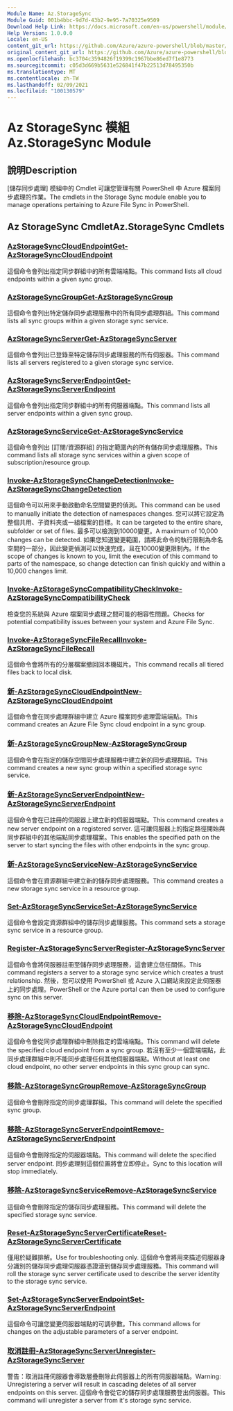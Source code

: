 ```yaml
---
Module Name: Az.StorageSync
Module Guid: 001b4bbc-9d7d-43b2-9e95-7a70325e9509
Download Help Link: https://docs.microsoft.com/en-us/powershell/module/az.storagesync
Help Version: 1.0.0.0
Locale: en-US
content_git_url: https://github.com/Azure/azure-powershell/blob/master/src/StorageSync/StorageSync/help/Az.StorageSync.md
original_content_git_url: https://github.com/Azure/azure-powershell/blob/master/src/StorageSync/StorageSync/help/Az.StorageSync.md
ms.openlocfilehash: bc3704c3594826f19399c1967bbe86ed7f1e8773
ms.sourcegitcommit: c05d3d669b5631e526841f47b22513d78495350b
ms.translationtype: MT
ms.contentlocale: zh-TW
ms.lasthandoff: 02/09/2021
ms.locfileid: "100130579"
---
```

# <span data-ttu-id="c39d8-101">Az StorageSync 模組</span><span class="sxs-lookup"><span data-stu-id="c39d8-101">Az.StorageSync Module</span></span>
## <span data-ttu-id="c39d8-102">說明</span><span class="sxs-lookup"><span data-stu-id="c39d8-102">Description</span></span>
<span data-ttu-id="c39d8-103">[儲存同步處理] 模組中的 Cmdlet 可讓您管理有關 PowerShell 中 Azure 檔案同步處理的作業。</span><span class="sxs-lookup"><span data-stu-id="c39d8-103">The cmdlets in the Storage Sync module enable you to manage operations pertaining to Azure File Sync in PowerShell.</span></span>

## <span data-ttu-id="c39d8-104">Az StorageSync Cmdlet</span><span class="sxs-lookup"><span data-stu-id="c39d8-104">Az.StorageSync Cmdlets</span></span>
### [<span data-ttu-id="c39d8-105">AzStorageSyncCloudEndpoint</span><span class="sxs-lookup"><span data-stu-id="c39d8-105">Get-AzStorageSyncCloudEndpoint</span></span>](Get-AzStorageSyncCloudEndpoint.md)
<span data-ttu-id="c39d8-106">這個命令會列出指定同步群組中的所有雲端端點。</span><span class="sxs-lookup"><span data-stu-id="c39d8-106">This command lists all cloud endpoints within a given sync group.</span></span>

### [<span data-ttu-id="c39d8-107">AzStorageSyncGroup</span><span class="sxs-lookup"><span data-stu-id="c39d8-107">Get-AzStorageSyncGroup</span></span>](Get-AzStorageSyncGroup.md)
<span data-ttu-id="c39d8-108">這個命令會列出特定儲存同步處理服務中的所有同步處理群組。</span><span class="sxs-lookup"><span data-stu-id="c39d8-108">This command lists all sync groups within a given storage sync service.</span></span>

### [<span data-ttu-id="c39d8-109">AzStorageSyncServer</span><span class="sxs-lookup"><span data-stu-id="c39d8-109">Get-AzStorageSyncServer</span></span>](Get-AzStorageSyncServer.md)
<span data-ttu-id="c39d8-110">這個命令會列出已登錄至特定儲存同步處理服務的所有伺服器。</span><span class="sxs-lookup"><span data-stu-id="c39d8-110">This command lists all servers registered to a given storage sync service.</span></span>

### [<span data-ttu-id="c39d8-111">AzStorageSyncServerEndpoint</span><span class="sxs-lookup"><span data-stu-id="c39d8-111">Get-AzStorageSyncServerEndpoint</span></span>](Get-AzStorageSyncServerEndpoint.md)
<span data-ttu-id="c39d8-112">這個命令會列出指定同步群組中的所有伺服器端點。</span><span class="sxs-lookup"><span data-stu-id="c39d8-112">This command lists all server endpoints within a given sync group.</span></span>

### [<span data-ttu-id="c39d8-113">AzStorageSyncService</span><span class="sxs-lookup"><span data-stu-id="c39d8-113">Get-AzStorageSyncService</span></span>](Get-AzStorageSyncService.md)
<span data-ttu-id="c39d8-114">這個命令會列出 [訂閱/資源群組] 的指定範圍內的所有儲存同步處理服務。</span><span class="sxs-lookup"><span data-stu-id="c39d8-114">This command lists all storage sync services within a given scope of subscription/resource group.</span></span>

### [<span data-ttu-id="c39d8-115">Invoke-AzStorageSyncChangeDetection</span><span class="sxs-lookup"><span data-stu-id="c39d8-115">Invoke-AzStorageSyncChangeDetection</span></span>](Invoke-AzStorageSyncChangeDetection.md)
<span data-ttu-id="c39d8-116">這個命令可以用來手動啟動命名空間變更的偵測。</span><span class="sxs-lookup"><span data-stu-id="c39d8-116">This command can be used to manually initiate the detection of namespaces changes.</span></span> <span data-ttu-id="c39d8-117">您可以將它設定為整個共用、子資料夾或一組檔案的目標。</span><span class="sxs-lookup"><span data-stu-id="c39d8-117">It can be targeted to the entire share, subfolder or set of files.</span></span> <span data-ttu-id="c39d8-118">最多可以檢測到10000變更。</span><span class="sxs-lookup"><span data-stu-id="c39d8-118">A maximum of 10,000 changes can be detected.</span></span> <span data-ttu-id="c39d8-119">如果您知道變更範圍，請將此命令的執行限制為命名空間的一部分，因此變更偵測可以快速完成，且在10000變更限制內。</span><span class="sxs-lookup"><span data-stu-id="c39d8-119">If the scope of changes is known to you, limit the execution of this command to parts of the namespace, so change detection can finish quickly and within a 10,000 changes limit.</span></span>

### [<span data-ttu-id="c39d8-120">Invoke-AzStorageSyncCompatibilityCheck</span><span class="sxs-lookup"><span data-stu-id="c39d8-120">Invoke-AzStorageSyncCompatibilityCheck</span></span>](Invoke-AzStorageSyncCompatibilityCheck.md)
<span data-ttu-id="c39d8-121">檢查您的系統與 Azure 檔案同步處理之間可能的相容性問題。</span><span class="sxs-lookup"><span data-stu-id="c39d8-121">Checks for potential compatibility issues between your system and Azure File Sync.</span></span>

### [<span data-ttu-id="c39d8-122">Invoke-AzStorageSyncFileRecall</span><span class="sxs-lookup"><span data-stu-id="c39d8-122">Invoke-AzStorageSyncFileRecall</span></span>](Invoke-AzStorageSyncFileRecall.md)
<span data-ttu-id="c39d8-123">這個命令會將所有的分層檔案撤回回本機磁片。</span><span class="sxs-lookup"><span data-stu-id="c39d8-123">This command recalls all tiered files back to local disk.</span></span>

### [<span data-ttu-id="c39d8-124">新-AzStorageSyncCloudEndpoint</span><span class="sxs-lookup"><span data-stu-id="c39d8-124">New-AzStorageSyncCloudEndpoint</span></span>](New-AzStorageSyncCloudEndpoint.md)
<span data-ttu-id="c39d8-125">這個命令會在同步處理群組中建立 Azure 檔案同步處理雲端端點。</span><span class="sxs-lookup"><span data-stu-id="c39d8-125">This command creates an Azure File Sync cloud endpoint in a sync group.</span></span>

### [<span data-ttu-id="c39d8-126">新-AzStorageSyncGroup</span><span class="sxs-lookup"><span data-stu-id="c39d8-126">New-AzStorageSyncGroup</span></span>](New-AzStorageSyncGroup.md)
<span data-ttu-id="c39d8-127">這個命令會在指定的儲存空間同步處理服務中建立新的同步處理群組。</span><span class="sxs-lookup"><span data-stu-id="c39d8-127">This command creates a new sync group within a specified storage sync service.</span></span>

### [<span data-ttu-id="c39d8-128">新-AzStorageSyncServerEndpoint</span><span class="sxs-lookup"><span data-stu-id="c39d8-128">New-AzStorageSyncServerEndpoint</span></span>](New-AzStorageSyncServerEndpoint.md)
<span data-ttu-id="c39d8-129">這個命令會在已註冊的伺服器上建立新的伺服器端點。</span><span class="sxs-lookup"><span data-stu-id="c39d8-129">This command creates a new server endpoint on a registered server.</span></span> <span data-ttu-id="c39d8-130">這可讓伺服器上的指定路徑開始與同步群組中的其他端點同步處理檔案。</span><span class="sxs-lookup"><span data-stu-id="c39d8-130">This enables the specified path on the server to start syncing the files with other endpoints in the sync group.</span></span>

### [<span data-ttu-id="c39d8-131">新-AzStorageSyncService</span><span class="sxs-lookup"><span data-stu-id="c39d8-131">New-AzStorageSyncService</span></span>](New-AzStorageSyncService.md)
<span data-ttu-id="c39d8-132">這個命令會在資源群組中建立新的儲存同步處理服務。</span><span class="sxs-lookup"><span data-stu-id="c39d8-132">This command creates a new storage sync service in a resource group.</span></span>

### [<span data-ttu-id="c39d8-133">Set-AzStorageSyncService</span><span class="sxs-lookup"><span data-stu-id="c39d8-133">Set-AzStorageSyncService</span></span>](New-AzStorageSyncService.md)
<span data-ttu-id="c39d8-134">這個命令會設定資源群組中的儲存同步處理服務。</span><span class="sxs-lookup"><span data-stu-id="c39d8-134">This command sets a storage sync service in a resource group.</span></span>

### [<span data-ttu-id="c39d8-135">Register-AzStorageSyncServer</span><span class="sxs-lookup"><span data-stu-id="c39d8-135">Register-AzStorageSyncServer</span></span>](Register-AzStorageSyncServer.md)
<span data-ttu-id="c39d8-136">這個命令會將伺服器註冊至儲存同步處理服務，這會建立信任關係。</span><span class="sxs-lookup"><span data-stu-id="c39d8-136">This command registers a server to a storage sync service which creates a trust relationship.</span></span> <span data-ttu-id="c39d8-137">然後，您可以使用 PowerShell 或 Azure 入口網站來設定此伺服器上的同步處理。</span><span class="sxs-lookup"><span data-stu-id="c39d8-137">PowerShell or the Azure portal can then be used to configure sync on this server.</span></span>

### [<span data-ttu-id="c39d8-138">移除-AzStorageSyncCloudEndpoint</span><span class="sxs-lookup"><span data-stu-id="c39d8-138">Remove-AzStorageSyncCloudEndpoint</span></span>](Remove-AzStorageSyncCloudEndpoint.md)
<span data-ttu-id="c39d8-139">這個命令會從同步處理群組中刪除指定的雲端端點。</span><span class="sxs-lookup"><span data-stu-id="c39d8-139">This command will delete the specified cloud endpoint from a sync group.</span></span> <span data-ttu-id="c39d8-140">若沒有至少一個雲端端點，此同步處理群組中則不能同步處理任何其他伺服器端點。</span><span class="sxs-lookup"><span data-stu-id="c39d8-140">Without at least one cloud endpoint, no other server endpoints in this sync group can sync.</span></span>

### [<span data-ttu-id="c39d8-141">移除-AzStorageSyncGroup</span><span class="sxs-lookup"><span data-stu-id="c39d8-141">Remove-AzStorageSyncGroup</span></span>](Remove-AzStorageSyncGroup.md)
<span data-ttu-id="c39d8-142">這個命令會刪除指定的同步處理群組。</span><span class="sxs-lookup"><span data-stu-id="c39d8-142">This command will delete the specified sync group.</span></span>

### [<span data-ttu-id="c39d8-143">移除-AzStorageSyncServerEndpoint</span><span class="sxs-lookup"><span data-stu-id="c39d8-143">Remove-AzStorageSyncServerEndpoint</span></span>](Remove-AzStorageSyncServerEndpoint.md)
<span data-ttu-id="c39d8-144">這個命令會刪除指定的伺服器端點。</span><span class="sxs-lookup"><span data-stu-id="c39d8-144">This command will delete the specified server endpoint.</span></span> <span data-ttu-id="c39d8-145">同步處理到這個位置將會立即停止。</span><span class="sxs-lookup"><span data-stu-id="c39d8-145">Sync to this location will stop immediately.</span></span>

### [<span data-ttu-id="c39d8-146">移除-AzStorageSyncService</span><span class="sxs-lookup"><span data-stu-id="c39d8-146">Remove-AzStorageSyncService</span></span>](Remove-AzStorageSyncService.md)
<span data-ttu-id="c39d8-147">這個命令會刪除指定的儲存同步處理服務。</span><span class="sxs-lookup"><span data-stu-id="c39d8-147">This command will delete the specified storage sync service.</span></span>

### [<span data-ttu-id="c39d8-148">Reset-AzStorageSyncServerCertificate</span><span class="sxs-lookup"><span data-stu-id="c39d8-148">Reset-AzStorageSyncServerCertificate</span></span>](Reset-AzStorageSyncServerCertificate.md)
<span data-ttu-id="c39d8-149">僅用於疑難排解。</span><span class="sxs-lookup"><span data-stu-id="c39d8-149">Use for troubleshooting only.</span></span> <span data-ttu-id="c39d8-150">這個命令會將用來描述伺服器身分識別的儲存同步處理伺服器憑證滾到儲存同步處理服務。</span><span class="sxs-lookup"><span data-stu-id="c39d8-150">This command will roll the storage sync server certificate used to describe the server identity to the storage sync service.</span></span>

### [<span data-ttu-id="c39d8-151">Set-AzStorageSyncServerEndpoint</span><span class="sxs-lookup"><span data-stu-id="c39d8-151">Set-AzStorageSyncServerEndpoint</span></span>](Set-AzStorageSyncServerEndpoint.md)
<span data-ttu-id="c39d8-152">這個命令可讓您變更伺服器端點的可調參數。</span><span class="sxs-lookup"><span data-stu-id="c39d8-152">This command allows for changes on the adjustable parameters of a server endpoint.</span></span>

### [<span data-ttu-id="c39d8-153">取消註冊-AzStorageSyncServer</span><span class="sxs-lookup"><span data-stu-id="c39d8-153">Unregister-AzStorageSyncServer</span></span>](Unregister-AzStorageSyncServer.md)
<span data-ttu-id="c39d8-154">警告：取消註冊伺服器會導致層疊刪除此伺服器上的所有伺服器端點。</span><span class="sxs-lookup"><span data-stu-id="c39d8-154">Warning: Unregistering a server will result in cascading deletes of all server endpoints on this server.</span></span> <span data-ttu-id="c39d8-155">這個命令會從它的儲存同步處理服務登出伺服器。</span><span class="sxs-lookup"><span data-stu-id="c39d8-155">This command will unregister a server from it's storage sync service.</span></span>

